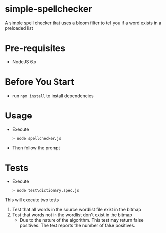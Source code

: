 # simple-spellchecker
A simple spell checker that uses a bloom filter to tell you if a word exists in a preloaded list

# Pre-requisites

- NodeJS 6.x

# Before You Start

- run `npm install` to install dependencies

# Usage


- Execute
	```
	> node spellchecker.js
	```
- Then follow the prompt

# Tests

- Execute 

	```
	> node test\dictionary.spec.js
	```

This will execute two tests

1. Test that all words in the source wordlist file exist in the bitmap
1. Test that words not in the wordlist don't exist in the bitmap
	- Due to the nature of the algorithm. This test may return false positives. The test reports the number of false positives.
